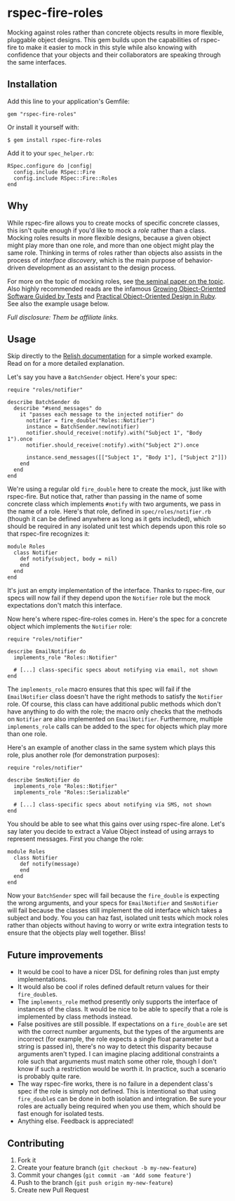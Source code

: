 # rspec-fire-roles

Mocking against roles rather than concrete objects results in more flexible,
pluggable object designs. This gem builds upon the capabilities of rspec-fire
to make it easier to mock in this style while also knowing with confidence that
your objects and their collaborators are speaking through the same interfaces.

## Installation

Add this line to your application's Gemfile:

    gem "rspec-fire-roles"

Or install it yourself with:

    $ gem install rspec-fire-roles

Add it to your `spec_helper.rb`:

    RSpec.configure do |config|
      config.include RSpec::Fire
      config.include RSpec::Fire::Roles
    end

## Why

While rspec-fire allows you to create mocks of specific concrete classes, this
isn't quite enough if you'd like to mock a *role* rather than a class. Mocking
roles results in more flexible designs, because a given object might play more
than one role, and more than one object might play the same role. Thinking in
terms of roles rather than objects also assists in the process of *interface
discovery*, which is the main purpose of behavior-driven development as an
assistant to the design process.

For more on the topic of mocking roles, see [the seminal paper on the
topic](http://jmock.org/oopsla2004.pdf). Also highly recommended reads are the
infamous [Growing Object-Oriented Software Guided by
Tests](http://amzn.to/VWOwyA) and [Practical Object-Oriented Design in
Ruby](http://amzn.to/VWOHtP). See also the example usage below.

*Full disclosure: Them be affiliate links.*

## Usage

Skip directly to the [Relish
documentation](https://www.relishapp.com/cvincent/rspec-fire-roles/docs/using-roles-with-rspec-fire)
for a simple worked example. Read on for a more detailed explanation.

Let's say you have a `BatchSender` object. Here's your spec:

    require "roles/notifier"

    describe BatchSender do
      describe "#send_messages" do
        it "passes each message to the injected notifier" do
          notifier = fire_double("Roles::Notifier")
          instance = BatchSender.new(notifier)
          notifier.should_receive(:notify).with("Subject 1", "Body 1").once
          notifier.should_receive(:notify).with("Subject 2").once

          instance.send_messages([["Subject 1", "Body 1"], ["Subject 2"]])
        end
      end
    end

We're using a regular old `fire_double` here to create the mock, just like with
rspec-fire. But notice that, rather than passing in the name of some concrete
class which implements `#notify` with two arguments, we pass in the name of a
role. Here's that role, defined in `spec/roles/notifier.rb` (though it can be
defined anywhere as long as it gets included), which should be required in any
isolated unit test which depends upon this role so that rspec-fire recognizes
it:

    module Roles
      class Notifier
        def notify(subject, body = nil)
        end
      end
    end

It's just an empty implementation of the interface. Thanks to rspec-fire, our
specs will now fail if they depend upon the `Notifier` role but the mock
expectations don't match this interface.

Now here's where rspec-fire-roles comes in.  Here's the spec for a concrete
object which implements the `Notifier` role:

    require "roles/notifier"

    describe EmailNotifier do
      implements_role "Roles::Notifier"

      # [...] class-specific specs about notifying via email, not shown
    end

The `implements_role` macro ensures that this spec will fail if the
`EmailNotifier` class doesn't have the right methods to satisfy the `Notifier`
role. Of course, this class can have additional public methods which don't have
anything to do with the role; the macro only checks that the methods on
`Notifier` are also implemented on `EmailNotifier`. Furthermore, multiple
`implements_role` calls can be added to the spec for objects which play more
than one role.

Here's an example of another class in the same system which plays this role,
plus another role (for demonstration purposes):

    require "roles/notifier"

    describe SmsNotifier do
      implements_role "Roles::Notifier"
      implements_role "Roles::Serializable"

      # [...] class-specific specs about notifying via SMS, not shown
    end

You should be able to see what this gains over using rspec-fire alone. Let's
say later you decide to extract a Value Object instead of using arrays to
represent messages. First you change the role:

    module Roles
      class Notifier
        def notify(message)
        end
      end
    end

Now your `BatchSender` spec will fail because the `fire_double` is expecting
the wrong arguments, and your specs for `EmailNotifier` and `SmsNotifier` will
fail because the classes still implement the old interface which takes a
subject and body. You you can haz fast, isolated unit tests which mock roles
rather than objects without having to worry or write extra integration tests to
ensure that the objects play well together. Bliss!

## Future improvements

 * It would be cool to have a nicer DSL for defining roles than just empty
   implementations.
 * It would also be cool if roles defined default return values for their
   `fire_double`s.
 * The `implements_role` method presently only supports the interface of
   instances of the class. It would be nice to be able to specify that a role
   is implemented by class methods instead.
 * False positives are still possible. If expectations on a `fire_double` are
   set with the correct number arguments, but the types of the arguments are
   incorrect (for example, the role expects a single float parameter but a
   string is passed in), there's no way to detect this disparity because
   arguments aren't typed. I can imagine placing additional constraints a role
   such that arguments must match some other role, though I don't know if such
   a restriction would be worth it. In practice, such a scenario is probably
   quite rare.
 * The way rspec-fire works, there is no failure in a dependent class's spec if
   the role is simply not defined. This is intentional so that using
   `fire_double`s can be done in both isolation and integration. Be sure your
   roles are actually being required when you use them, which should be fast
   enough for isolated tests.
 * Anything else. Feedback is appreciated!

## Contributing

1. Fork it
2. Create your feature branch (`git checkout -b my-new-feature`)
3. Commit your changes (`git commit -am 'Add some feature'`)
4. Push to the branch (`git push origin my-new-feature`)
5. Create new Pull Request
